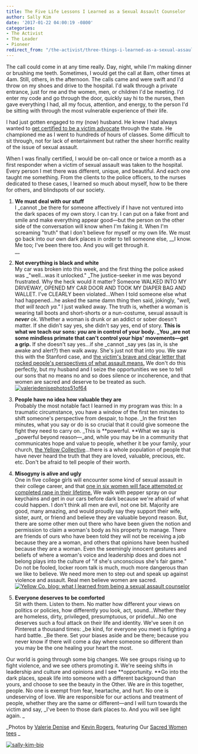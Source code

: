 ```yaml
---
title: The Five Life Lessons I Learned as a Sexual Assault Counselor
author: Sally Kim
date: '2017-01-22 04:00:19 -0800'
categories:
- The Activist
- The Leader
- Pioneer
redirect_from: "/the-activist/three-things-i-learned-as-a-sexual-assault-counselor/"
---
```


The call could come in at any time really. Day, night, while I'm making dinner or brushing me teeth. Sometimes, I would get the call at 8am, other times at 4am. Still, others, in the afternoon. The calls came and were swift and I'd throw on my shoes and drive to the hospital. I'd walk through a private entrance, just for me and the women, men, or children I'd be meeting. I'd enter my code and go through the door, quickly say hi to the nurses, then gave everything I had, all my focus, attention, and energy, to the person I'd be sitting with through the most vulnerable experience of their life.

I had just gotten engaged to my (now) husband. He knew I had always wanted to [get certified to be a victim advocate](https://www.cspinc.org/) through the state. He championed me as I went to hundreds of hours of classes. Some difficult to sit through, not for lack of entertainment but rather the sheer horrific reality of the issue of sexual assault.

When I was finally certified, I would be on-call once or twice a month as a first responder when a victim of sexual assault was taken to the hospital. Every person I met there was different, unique, and beautiful. And each one taught me something. From the clients to the police officers, to the nurses dedicated to these cases, I learned so much about myself, how to be there for others, and blindspots of our society.

1.  **We must deal with our stuff**  
    I _cannot _be there for someone affectively if I have not ventured into the dark spaces of my own story. I can try. I can put on a fake front and smile and make everything appear good—but the person on the other side of the conversation will know when I'm faking it. When I'm screaming "truth" that I don't believe for myself or my own life. We must go back into our own dark places in order to tell someone else, __I know. Me too; I've been there too. And you will get through it.  
    __

3.  **Not everything is black and white**  
    My car was broken into this week, and the first thing the police asked was _"well...was it unlocked." _The justice-seeker in me was beyond frustrated. Why the heck would it matter? Someone WALKED INTO MY DRIVEWAY, OPENED MY CAR DOOR AND TOOK MY DIAPER BAG AND WALLET. I've CLEARLY been violated...When I told someone else what had happened...he asked the same damn thing then said, jokingly, "_well, that will teach ya."_ I just walked away. The truth is, whether a woman is wearing tall boots and short-shorts or a nun-costume, sexual assault is **_never_** ok. Whether a woman is drunk or an addict or sober doesn't matter. If she didn't say yes, she didn't say yes, end of story. **This is what we teach our sons: _you_ are in control of your body. _You _are not some mindless primate that can't control your hips' movements—get a grip.** If she doesn't say yes...if she _cannot _say yes (as in, is she awake and alert?) then walk away. She's just not that into you. We saw this with the Stanford case, and [the victim's brave and clear letter that rocked people's perspectives of what assault means.](https://www.buzzfeed.com/katiejmbaker/heres-the-powerful-letter-the-stanford-victim-read-to-her-ra?utm_term=.ehnkp3qr9#.fgZ365wZK) We don't do this perfectly, but my husband and I seize the opportunities we see to tell our sons that no means no and so does silence or incoherence, and that women are sacred and deserve to be treated as such. [![valeriedenisephotos51of64](https://yellow-blog-images.imgix.net/2017/01/ValerieDenisePhotos51of64.jpg)](https://yellow-blog-images.imgix.net/2017/01/ValerieDenisePhotos51of64.jpg)[  
    ](https://yellow-blog-images.imgix.net/2017/01/ValerieDenisePhotos50of64.jpg)

5.  **People have no idea how valuable they are**  
    Probably the most notable fact I learned in my program was this: In a traumatic circumstance, you have a window of the first ten minutes to shift someone's perspective from despair, to hope. _In the first ten minutes, what you say or do is so crucial that it could give someone the fight they need to carry on. _This is **powerful. **What we say is _powerful beyond reason—_and, while you may be in a community that communicates hope and value to people, whether it be your family, your church, [the Yellow Collective](http://yellowcollective.co/)...there is a whole population of people that have never heard the truth that they are loved, valuable, precious, etc. etc. Don't be afraid to tell people of their worth.

7.  **Misogyny is alive and ugly**  
    One in five college girls will encounter some kind of sexual assault in their college career, and that [one in six women will face attempted or completed rape in their lifetime.](https://www.rainn.org/statistics/victims-sexual-violence) We walk with pepper spray on our keychains and get in our cars before dark because we're afraid of what could happen. I don't think all men are evil, not one bit. Majority are good, many amazing, and would proudly say they support their wife, sister, aunt, or friend and believe they are valuable beyond reason. But, there are some other men out there who have been given the notion and permission to claim a woman's body as his property to manage. There are friends of ours who have been told they will not be receiving a job because they are a woman, and others that opinions have been hushed because they are a woman. Even the seemingly innocent gestures and beliefs of where a woman's voice and leadership does and does not belong plays into the culture of "if she's unconscious she's fair game." Do not be fooled, locker room talk is much, much more dangerous than we like to believe. We need more men to step out and speak up against violence and assault. Real men believe women are sacred. [![Yellow Co. blog: what I learned from being a sexual assault counselor ](https://yellow-blog-images.imgix.net/2017/01/Kims2016print-93.jpg)](https://yellow-blog-images.imgix.net/2017/01/Kims2016print-93.jpg)

9.  **Everyone deserves to be comforted**  
    Sit with them. Listen to them. No matter how different your views on politics or policies, how differently you look, act, sound...Whether they are homeless, dirty, privileged, presumptuous, or prideful...No one deserves such a foul attack on their life and identity. We've seen it on Pinterest a thousand times: _be kind, for everyone you meet is fighting a hard battle. _Be there. Set your biases aside and be there; because you never know if there will come a day where someone so different than you may be the one healing your heart the most.

Our world is going through some big changes. We see groups rising up to fight violence, and we see others promoting it. We're seeing shifts in leadership and culture and opinions and I see **opportunity. **Go into the dark places, speak life into someone with a different background than yours, and choose to see the beauty in the Other. We are in this together, people. No one is exempt from fear, heartache, and hurt. No one is undeserving of love. We are responsible for our actions and treatment of people, whether they are the same or different—and I will turn towards the victim and say, _I've been to those dark places to. And you will see light again. _

_Photos by [Valerie Denise](http://www.valeriedenisephotos.com/) and [Kevin Rogers,](http://www.kevinrogersphoto.com/) featuring Our [Sacred Women tees](http://www.oursacredwomen.com/) _

[![sally-kim-bio](https://yellow-blog-images.imgix.net/2017/01/Sally-Kim-Bio.jpg)](https://lettersfromamister.com/)
